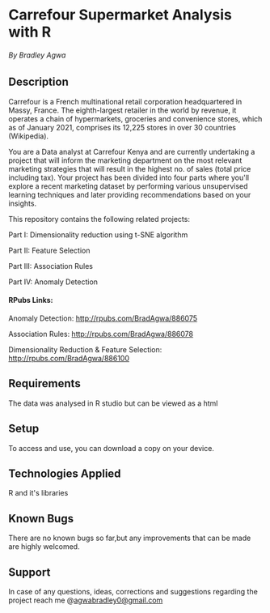 # Carrefour Supermarket Analysis with R
###### By Bradley Agwa

## Description
Carrefour is a French multinational retail corporation headquartered in Massy, France. The eighth-largest retailer in the world by revenue, it operates a chain of hypermarkets, groceries and convenience stores, which as of January 2021, comprises its 12,225 stores in over 30 countries (Wikipedia).

You are a Data analyst at Carrefour Kenya and are currently undertaking a project that will inform the marketing department on the most relevant marketing strategies that will result in the highest no. of sales (total price including tax). Your project has been divided into four parts where you'll explore a recent marketing dataset by performing various unsupervised learning techniques and later providing recommendations based on your insights.

This repository contains the following related projects:

Part I: Dimensionality reduction using t-SNE algorithm

Part II: Feature Selection

Part III: Association Rules

Part IV: Anomaly Detection

#### RPubs Links: 
Anomaly Detection: http://rpubs.com/BradAgwa/886075

Association Rules: http://rpubs.com/BradAgwa/886078

Dimensionality Reduction & Feature Selection: http://rpubs.com/BradAgwa/886100

## Requirements
The data was analysed in R studio but can be viewed as a html

## Setup 
To access and use, you can download a copy on your device.

## Technologies Applied
R and it's libraries

## Known Bugs
There are no known bugs so far,but any improvements that can be made are highly welcomed.

## Support 
In case of any questions, ideas, corrections and suggestions regarding the project reach me @agwabradley0@gmail.com
